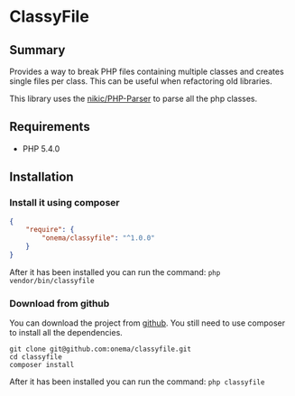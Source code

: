 # ClassyFile 

## Summary
Provides a way to break PHP files containing multiple classes and creates single files per class.
This can be useful when refactoring old libraries. 

This library uses the [nikic/PHP-Parser](https://github.com/nikic/PHP-Parser) to parse all the php classes.

## Requirements
  - PHP 5.4.0
  
## Installation

### Install it using composer 

```json
{
    "require": {
        "onema/classyfile": "^1.0.0"
    }
}
```

After it has been installed you can run the command: `php vendor/bin/classyfile`

### Download from github
You can download the project from [github](https://github.com/onema/classyfile). You still need to use composer to install all the dependencies.
```
git clone git@github.com:onema/classyfile.git
cd classyfile
composer install
```
After it has been installed you can run the command: `php classyfile`

